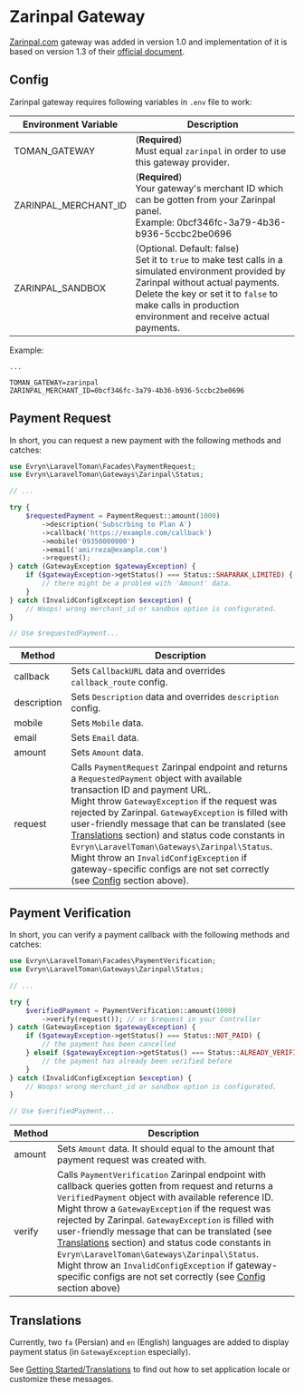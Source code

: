 # Zarinpal Gateway

[Zarinpal.com](https://www.zarinpal.com) gateway was added in version 1.0 and implementation of it is based on version 1.3 of their [official document](https://github.com/ZarinPal-Lab/Documentation-PaymentGateway/).

## Config

Zarinpal gateway requires following variables in `.env` file to work:

| Environment Variable 	| Description                                                                                                                                                                                                                                        	|
|----------------------	|----------------------------------------------------------------------------------------------------------------------------------------------------------------------------------------------------------------------------------------------------	|
| TOMAN_GATEWAY 	    | (**Required**)<br>Must equal `zarinpal` in order to use this gateway provider.                                                                            	|
| ZARINPAL_MERCHANT_ID 	| (**Required**)<br>Your gateway's merchant ID which can be gotten from your Zarinpal panel.<br>Example: 0bcf346fc-3a79-4b36-b936-5ccbc2be0696                                                                                                             	|
| ZARINPAL_SANDBOX     	| (Optional. Default: false)<br>Set it to `true` to make test calls in a simulated environment provided by Zarinpal without actual payments.<br>Delete the key or set it to `false` to make calls in production environment and receive actual payments. 	|

Example:
```dotenv
...

TOMAN_GATEWAY=zarinpal
ZARINPAL_MERCHANT_ID=0bcf346fc-3a79-4b36-b936-5ccbc2be0696
```

## Payment Request

In short, you can request a new payment with the following methods and catches:
```php
use Evryn\LaravelToman\Facades\PaymentRequest;
use Evryn\LaravelToman\Gateways\Zarinpal\Status;

// ...

try {
    $requestedPayment = PaymentRequest::amount(1000)
        ->description('Subscrbing to Plan A')
        ->callback('https://example.com/callback')
        ->mobile('09350000000')
        ->email('amirreza@example.com')
        ->request();
} catch (GatewayException $gatewayException) {
    if ($gatewayException->getStatus() === Status::SHAPARAK_LIMITED) {
        // there might be a problem with 'Amount' data.
    }
} catch (InvalidConfigException $exception) {
    // Woops! wrong merchant_id or sandbox option is configurated.
}

// Use $requestedPayment...
```

| Method      	| Description                                                                                                                     	|
|-------------	|---------------------------------------------------------------------------------------------------------------------------------	|
| callback    	| Sets `CallbackURL` data and overrides `callback_route` config.                                                                  	|
| description 	| Sets `Description` data and overrides `description` config.                                                                     	|
| mobile      	| Sets `Mobile` data.                                                                                                             	|
| email       	| Sets `Email` data.                                                                                                              	|
| amount      	| Sets `Amount` data.                                                                                                             	|
| request     	| Calls `PaymentRequest` Zarinpal endpoint and returns a `RequestedPayment` object with available transaction ID and payment URL.<br>Might throw `GatewayException` if the request was rejected by Zarinpal. `GatewayException` is filled with user-friendly message that can be translated (see [Translations](#translations) section) and status code constants in `Evryn\LaravelToman\Gateways\Zarinpal\Status`.<br>Might throw an `InvalidConfigException` if gateway-specific configs are not set correctly (see [Config](#config) section above). 	|
 
 
## Payment Verification

In short, you can verify a payment callback with the following methods and catches:
```php
use Evryn\LaravelToman\Facades\PaymentVerification;
use Evryn\LaravelToman\Gateways\Zarinpal\Status;

// ...

try {
    $verifiedPayment = PaymentVerification::amount(1000)
        ->verify(request()); // or $request in your Controller
} catch (GatewayException $gatewayException) {
    if ($gatewayException->getStatus() === Status::NOT_PAID) {
        // the payment has been cancelled
    } elseif ($gatewayException->getStatus() === Status::ALREADY_VERIFIED) {
        // the payment has already been verified before
    }
} catch (InvalidConfigException $exception) {
    // Woops! wrong merchant_id or sandbox option is configurated.
}

// Use $verifiedPayment...
```

| Method      	| Description                                                                                                                     	|
|-------------	|---------------------------------------------------------------------------------------------------------------------------------	|
| amount      	| Sets `Amount` data. It should equal to the amount that payment request was created with.                                                                                                            	|
| verify     	| Calls `PaymentVerification` Zarinpal endpoint with callback queries gotten from request and returns a `VerifiedPayment` object with available reference ID.<br>Might throw a `GatewayException` if the request was rejected by Zarinpal. `GatewayException` is filled with user-friendly message that can be translated (see [Translations](#translations) section) and status code constants in `Evryn\LaravelToman\Gateways\Zarinpal\Status`.<br>Might throw an `InvalidConfigException` if gateway-specific configs are not set correctly (see [Config](#config) section above) 	|
 

## Translations

Currently, two `fa` (Persian) and `en` (English) languages are added to display payment status (in `GatewayException` especially).

See [Getting Started/Translations](../translations.md) to find out how to set application locale or customize these messages.
